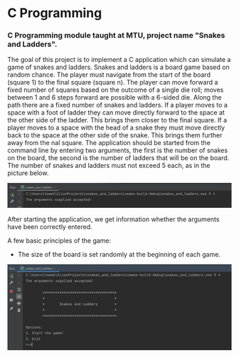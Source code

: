 # C Programming

### C Programming module taught at MTU, project name "Snakes and Ladders".

The goal of this project is to implement a C application which can simulate a game of snakes and
ladders. Snakes and ladders is a board game based on random chance. The player must navigate
from the start of the board (square 1) to the final square (square n). The player can move forward
a fixed number of squares based on the outcome of a single die roll; moves between 1 and 6 steps
forward are possible with a 6-sided die.
Along the path there are a fixed number of snakes and ladders. If a player moves to a space
with a foot of ladder they can move directly forward to the space at the other side of the ladder. This
brings them closer to the final square. If a player moves to a space with the head of a snake they must move
directly back to the space at the other side of the snake. This brings them further away from the
nal square.
The application should be started from the command line by entering two arguments, the first is the number of snakes on the board, the second is the number of ladders that will be on the board. The number of snakes and ladders must not exceed 5 each, as in the picture below.

![](images/arguments.jpg)

After starting the application, we get information whether the arguments have been correctly entered.

A few basic principles of the game: 
* The size of the board is set randomly at the beginning of each game.

![](images/start.jpg)